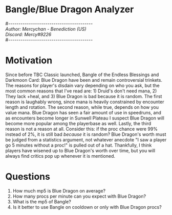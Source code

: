 # Bangle/Blue Dragon Analyzer
#-----------------------------------------  
*Author: Mercychan - Benediction (US)*    
*Discord: Mercy#9226*  
#-----------------------------------------  

# Motivation  
Since before TBC Classic launched, Bangle of the Endless Blessings and Darkmoon Card: Blue Dragon have been and remain controversial trinkets. The reasons for player's disdain vary depending on who you ask, but the most common reasons that I've read are: 1) Druid's don't need mana, 2) They lack +heal, and 3) Blue Dragon is bad because it is random. The first reason is laughably wrong, since mana is heavily constrained by encounter length and rotation. The second reason, while true, depends on how you value mana. Blue Dragon has seen a fair amount of use in speedruns, and as encounters become longer in Sunwell Plateau I suspect Blue Dragon will become more popular among the playerbase as well. Lastly, the third reason is not a reason at all. Consider this: if the proc chance were 99% instead of 2%, it is still bad *because* it is random? Blue Dragon's worth must be judged from a statistics argument, not whatever anecdote "I saw a player go 5 minutes without a proc!" is pulled out of a hat. Thankfully, I think players have wisened up to Blue Dragon's worth over time, but you will always find critics pop up whenever it is mentioned.

# Questions  
1) How much mp5 is Blue Dragon on average?  
2) How many procs per minute can you expect with Blue Dragon?  
3) What is the mp5 of Bangle?
4) Is it better to use Bangle on cooldown or only with Blue Dragon procs?

